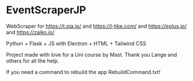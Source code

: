 # EventScraperJP
WebScraper for https://t.pia.jp/ and https://l-tike.com/ and https://eplus.jp/ and https://zaiko.io/


Python + Flask + JS with Electron + HTML + Tailwind CSS

Project made with love for a Uni course by Mast.
Thank you Lange and others for all the help.

If you need a command to rebuild the app RebuildCommand.txt! 
